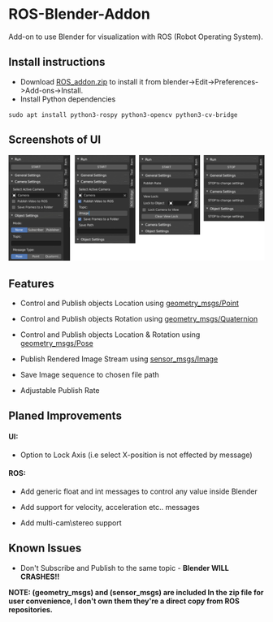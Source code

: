 # ROS-Blender-Addon
Add-on to use Blender for visualization with ROS (Robot Operating System).


## Install instructions
- Download [ROS_addon.zip](https://github.com/ahmad-aljabali/ROS-Blender-Addon/raw/master/ROS_addon.zip) to install it from blender->Edit->Preferences->Add-ons->Install.
- Install Python dependencies
```Shell
sudo apt install python3-rospy python3-opencv python3-cv-bridge
```

## Screenshots of UI
![Screenshot](https://github.com/ahmad-aljabali/ROS-Blender-Addon/blob/master/ROS_addon%20screenshot.png)


## Features
- Control and Publish objects Location using [geometry_msgs/Point](https://docs.ros.org/api/geometry_msgs/html/msg/Point.html)

- Control and Publish objects Rotation using [geometry_msgs/Quaternion](https://docs.ros.org/api/geometry_msgs/html/msg/Quaternion.html)

- Control and Publish objects Location & Rotation using [geometry_msgs/Pose](https://docs.ros.org/api/geometry_msgs/html/msg/Pose.html)

- Publish Rendered Image Stream using [sensor_msgs/Image](https://docs.ros.org/melodic/api/sensor_msgs/html/msg/Image.html)

- Save Image sequence to chosen file path

- Adjustable Publish Rate


## Planed Improvements
#### UI:
- Option to Lock Axis (i.e select X-position is not effected by message)
#### ROS:
- Add generic float and int messages to control any value inside Blender 

- Add support for velocity, acceleration etc.. messages

- Add multi-cam\stereo support


## Known Issues
- Don't Subscribe and Publish to the same topic - **Blender WILL CRASHES!!**

**NOTE: (geometry_msgs) and (sensor_msgs) are included In the zip file for user convenience, I don't own them they're a direct copy from ROS repositories.**
